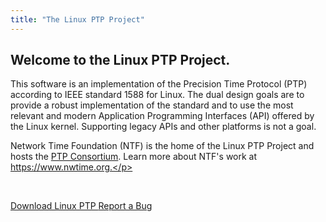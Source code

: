```yaml
---
title: "The Linux PTP Project"
---
```


## Welcome to the Linux PTP Project.

This software is an implementation of the Precision Time Protocol (PTP) according to IEEE standard 1588 for Linux. The dual design goals are to
provide a robust implementation of the standard and to use the most relevant and modern Application Programming Interfaces (API) offered by the Linux
kernel. Supporting legacy APIs and other platforms is not a goal.

Network Time Foundation (NTF) is the home of the Linux PTP Project and hosts the [PTP Consortium](https://www.nwtime.org/membership/join-the-consortium/). 
Learn more about NTF's work at https://www.nwtime.org.</p>
<p><br />


  <div class="container text-center">
    <div class="row">
      <div class="mx-auto">
	    <a class="btn btn-lg btn-primary mr-3 mb-4" href="https://sourceforge.net/projects/linuxptp/files/latest/download">
		Download Linux PTP <i class="bi-download ml-2 "></i></a>
	    <a class="btn btn-lg btn-primary mr-3 mb-4" href="https://lists.sourceforge.net/lists/listinfo/linuxptp-users">
		Report a Bug <i class="bi-bug ml-2 "></i></a>
      </div>   
    </div>
  </div>
</section>

